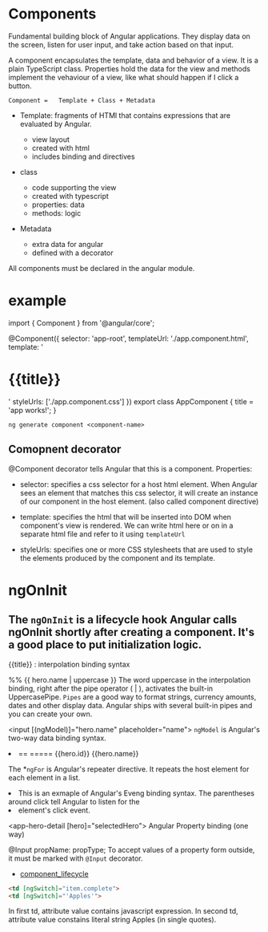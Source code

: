 # Components
Fundamental building block of Angular applications. They display data on the screen, listen for user input, and take action based on that input.

A component encapsulates the template, data and behavior of a view.
It is a plain TypeScript class. Properties hold the data for the view and
methods implement the vehaviour of a view, like what should happen if I click
a button.


`Component =   Template + Class + Metadata`

* Template: fragments of HTMl that contains expressions that are evaluated by Angular.
  * view layout
  * created with html
  * includes binding and directives

* class
  * code supporting the view
  * created with typescript
  * properties: data
  * methods: logic

* Metadata
  * extra data for angular
  * defined with a decorator

All components must be declared in the angular module.

# example
import { Component } from '@angular/core';

@Component({
  selector: 'app-root',
  templateUrl: './app.component.html',
  template: '<div><h1>{{title}}</h1></div>'
  styleUrls: ['./app.component.css']
})
export class AppComponent {
  title = 'app works!';
}

`ng generate component <component-name>`

## Comopnent decorator
@Component decorator tells Angular that this is a component. Properties:
  - selector: specifies a css selector for a host html element. When Angular sees an element that matches this css selector, it will create an instance of our component in the host element. (also called component directive)

 - template: specifies the html that will be inserted into DOM when component's view is rendered. We can write html here or on in a separate html file and refer to it using `templateUrl`

 - styleUrls: specifies one or more CSS stylesheets that are used to style the elements produced by the component and its template.



# ngOnInit
The `ngOnInit` is a lifecycle hook Angular calls ngOnInit shortly after creating a component. It's a good place to put initialization logic.
-----------------------------------------

{{title}} : interpolation binding syntax



%% {{ hero.name | uppercase }}
The word uppercase in the interpolation binding, right after the pipe operator ( | ), activates the built-in UppercasePipe.
`Pipes` are a good way to format strings, currency amounts, dates and other display data. Angular ships with several built-in pipes and you can create your own.


<input [(ngModel)]="hero.name" placeholder="name">
`ngModel` is Angular's two-way data binding syntax.


<li *ngFor="let hero of heroes"> == =====
   <span class="badge">{{hero.id}}</span> {{hero.name}}
</li>

The *`ngFor` is Angular's repeater directive. It repeats the host element for each element in a list.


<li (click)="onSelect(hero)">
This is an exmaple of Angular's Eveng binding syntax.
The parentheses around click tell Angular to listen for the <li> element's click event.

<app-hero-detail [hero]="selectedHero"></app-hero-detail>
Angular Property binding (one way)

@Input propName: propType;
To accept values of a property form outside, it must be marked with `@Input` decorator.

* [component_lifecycle](component_lifecycle.md)


```html
<td [ngSwitch]="item.complete">
<td [ngSwitch]="'Apples'">
```
In first td, attribute value contains javascript expression.
In second td, attribute value constains literal string Apples (in single quotes).
